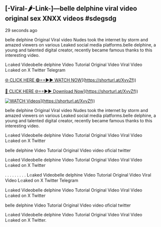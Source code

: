 ## [-Viral-🌶-Link-]—belle delphine viral video original sex XNXX videos #sdegsdg

29 seconds ago

belle delphine Original Viral video Nudes took the internet by storm and amazed viewers on various Leaked social media platforms.belle delphine, a young and talented digital creator, recently became famous thanks to this interesting video.

L𝚎aked Videobelle delphine Video Tutorial Original Video Viral Video L𝚎aked on X Twitter Telegram

[🌐 CLICK HERE 🟢==►► WATCH NOW](https://i.imgur.com/dJHk4Zq.gif)](https://shorturl.at/XvvZf))

[🔴 CLICK HERE 🌐==►► Download Now](https://i.imgur.com/dJHk4Zq.gif)](https://shorturl.at/XvvZf))

[![WATCH Videos](https://i.imgur.com/dJHk4Zq.gif)](https://i.imgur.com/dJHk4Zq.gif)](https://shorturl.at/XvvZf))

belle delphine Original Viral video Nudes took the internet by storm and amazed viewers on various Leaked social media platforms.belle delphine, a young and talented digital creator, recently became famous thanks to this interesting video.

L𝚎aked Videobelle delphine Video Tutorial Original Video Viral Video L𝚎aked on X Twitter

belle delphine Video Tutorial Original Video video oficial twitter

L𝚎aked Videobelle delphine Video Tutorial Original Video Viral Video L𝚎aked on X Twitter

. . . . . . . . . L𝚎aked Videobelle delphine Video Tutorial Original Video Viral Video L𝚎aked on X Twitter Telegram

L𝚎aked Videobelle delphine Video Tutorial Original Video Viral Video L𝚎aked on X Twitter

belle delphine Video Tutorial Original Video video oficial twitter

L𝚎aked Videobelle delphine Video Tutorial Original Video Viral Video L𝚎aked on X Twitter.